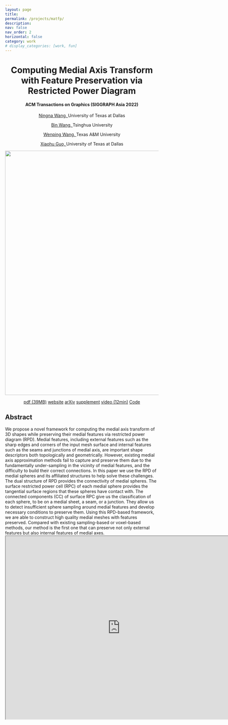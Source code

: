 ```yaml
---
layout: page
title: 
permalink: /projects/matfp/
description: 
nav: false
nav_order: 2
horizontal: false
category: work
# display_categories: [work, fun]
---
```


<div class="research" align="center">
    <h1>Computing Medial Axis Transform with Feature Preservation via Restricted Power Diagram </h1>
    <h4>ACM Transactions on Graphics (SIGGRAPH Asia 2022)</h4>
    <div class="col-sm-8">
        <div>
            <p><a href="https://ningnawang.github.io/">Ningna Wang, </a> University of Texas at Dallas</p>
            <p><a href="https://binwangthss.github.io/">Bin Wang, </a> Tsinghua University </p>
            <p><a href="https://scholar.google.com/citations?user=28shvv0AAAAJ&hl=en">Wenping Wang, </a> Texas A&M University </p>
            <p><a href="https://personal.utdallas.edu/~xguo/">Xiaohu Guo, </a> University of Texas at Dallas</p>
        </div>
    </div>
    <p><img src="/assets/img/matfp/teaser.png" width=800></p>
    <div class="col-sm-12">
        <a href="https://personal.utdallas.edu/~xguo/SA2022.pdf" class="btn btn-sm z-depth-0" role="button">pdf (39MB)</a>
        <a href="https://ningnawang.github.io/projects/matfp/" class="btn btn-sm z-depth-0" role="button">website</a>
        <a href="https://arxiv.org/abs/2210.13676" class="btn btn-sm z-depth-0" role="button">arXiv</a>
        <a href="https://personal.utdallas.edu/~xguo/SA2022_Supplement.pdf" class="btn btn-sm z-depth-0" role="button"> supplement</a>
        <a href="https://www.youtube.com/watch?v=O1GLUCxSmac&feature=youtu.be&ab_channel=XiaohuGuo" class="btn btn-sm z-depth-0" role="button"> video (12min)</a>
        <a href="https://github.com/ningnawang/matfp" class="btn btn-sm z-depth-0" role="button">Code</a>
    </div>
</div>

<div class="research">
<h2>Abstract</h2>
We propose a novel framework for computing the medial axis transform of 3D shapes while preserving their medial features via restricted power diagram (RPD). Medial features, including external features such as the sharp edges and corners of the input mesh surface and internal features such as the seams and junctions of medial axis, are important shape descriptors both topologically and geometrically. However, existing medial axis approximation methods fail to capture and preserve them due to the fundamentally under-sampling in the vicinity of medial features, and the difficulty to build their correct connections. In this paper we use the RPD of medial spheres and its affiliated structures to help solve these challenges. The dual structure of RPD provides the connectivity of medial spheres. The surface restricted power cell (RPC) of each medial sphere provides the tangential surface regions that these spheres have contact with. The connected components (CC) of surface RPC give us the classification of each sphere, to be on a medial sheet, a seam, or a junction. They allow us to detect insufficient sphere sampling around medial features and develop necessary conditions to preserve them. Using this RPD-based framework, we are able to construct high quality medial meshes with features preserved. Compared with existing sampling-based or voxel-based methods, our method is the first one that can preserve not only external features but also internal features of medial axes. 
</div>

<iframe align="center" width="750" height="600" src="https://youtu.be/O1GLUCxSmac"> </iframe>
